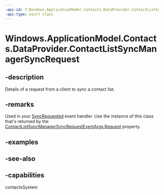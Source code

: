 ```yaml
---
-api-id: T:Windows.ApplicationModel.Contacts.DataProvider.ContactListSyncManagerSyncRequest
-api-type: winrt class
---
```


<!-- Class syntax.
public class ContactListSyncManagerSyncRequest : Windows.ApplicationModel.Contacts.DataProvider.IContactListSyncManagerSyncRequest
-->

# Windows.ApplicationModel.Contacts.DataProvider.ContactListSyncManagerSyncRequest

## -description
Details of a request from a client to sync a contact list.

## -remarks
Used in your [SyncRequested](contactdataproviderconnection_syncrequested.md) event handler. Use the instance of this class that's returned by the [ContactListSyncManagerSyncRequestEventArgs.Request](contactlistsyncmanagersyncrequesteventargs_request.md) property.

## -examples

## -see-also

## -capabilities
contactsSystem
